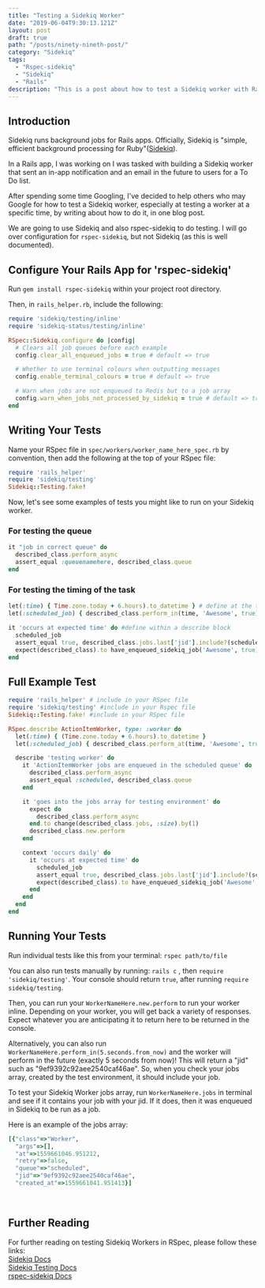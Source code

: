 ```yaml
---
title: "Testing a Sidekiq Worker"
date: "2019-06-04T9:30:13.121Z"
layout: post
draft: true
path: "/posts/ninety-nineth-post/"
category: "Sidekiq"
tags:
  - "Rspec-sidekiq"
  - "Sidekiq"
  - "Rails"
description: "This is a post about how to test a Sidekiq worker with Rails and rspec-sidekiq."
---
```


## Introduction 
 
Sidekiq runs background jobs for Rails apps. Officially, Sidekiq is "simple, efficient background processing for Ruby"(<a href="https://github.com/mperham/sidekiq">Sidekiq</a>).<br/>

In a Rails app, I was working on I was tasked with building a Sidekiq worker that sent an in-app notification and an email in the future to users for a To Do list. <br/>

After spending some time Googling, I've decided to help others who may Google for how to test a Sidekiq worker, especially at testing a worker at a specific time, by writing about how to do it, in one blog post.<br/>

We are going to use Sidekiq and also rspec-sidekiq to do testing. I will go over configuration for `rspec-sidekiq`, but not Sidekiq (as this is well documented).<br/>

## Configure Your Rails App for 'rspec-sidekiq'

Run `gem install rspec-sidekiq` within your project root directory. 

Then, in `rails_helper.rb`, include the following:  

```ruby
require 'sidekiq/testing/inline'
require 'sidekiq-status/testing/inline'

RSpec::Sidekiq.configure do |config|
  # Clears all job queues before each example
  config.clear_all_enqueued_jobs = true # default => true

  # Whether to use terminal colours when outputting messages
  config.enable_terminal_colours = true # default => true

  # Warn when jobs are not enqueued to Redis but to a job array
  config.warn_when_jobs_not_processed_by_sidekiq = true # default => true
end
```

## Writing Your Tests 

Name your RSpec file in `spec/workers/worker_name_here_spec.rb` by convention, then 
add the following at the top of your RSpec file: 

```ruby 
require 'rails_helper' 
require 'sidekiq/testing'
Sidekiq::Testing.fake!
``` 

Now, let's see some examples of tests you might like to run on your Sidekiq worker. 

### For testing the queue

```ruby
it "job in correct queue" do 
  described_class.perform_async
  assert_equal :queuenamehere, described_class.queue
end
```

### For testing the timing of the task

```ruby
let(:time) { Time.zone.today + 6.hours).to_datetime } # define at the top of your rspec file
let(:scheduled_job) { described_class.perform_in(time, 'Awesome', true) } # define in the top of your rspec file

it 'occurs at expected time' do #define within a describe block
  scheduled_job
  assert_equal true, described_class.jobs.last['jid'].include?(scheduled_job)
  expect(described_class).to have_enqueued_sidekiq_job('Awesome', true)
end
```

## Full Example Test

```ruby
require 'rails_helper' # include in your RSpec file
require 'sidekiq/testing' #include in your Rspec file
Sidekiq::Testing.fake! #include in your RSpec file

RSpec.describe ActionItemWorker, type: :worker do
  let(:time) { (Time.zone.today + 6.hours).to_datetime }
  let(:scheduled_job) { described_class.perform_at(time, 'Awesome', true) }

  describe 'testing worker' do
    it 'ActionItemWorker jobs are enqueued in the scheduled queue' do
      described_class.perform_async
      assert_equal :scheduled, described_class.queue
    end

    it 'goes into the jobs array for testing environment' do
      expect do
        described_class.perform_async
      end.to change(described_class.jobs, :size).by(1)
      described_class.new.perform
    end

    context 'occurs daily' do
      it 'occurs at expected time' do
        scheduled_job
        assert_equal true, described_class.jobs.last['jid'].include?(scheduled_job)
        expect(described_class).to have_enqueued_sidekiq_job('Awesome', true)
      end
    end
  end
end

```

## Running Your Tests

Run individual tests like this from your terminal: `rspec path/to/file`

You can also run tests manually by running: `rails c` , then `require 'sidekiq/testing'`. Your console should return `true`, after running `require sidekiq/testing`. 

Then, you can run your `WorkerNameHere.new.perform` to run your worker inline. Depending on your worker, you will get back a variety of responses. Expect whatever you are anticipating it to return here to be returned in the console. 

Alternatively, you can also run `WorkerNameHere.perform_in(5.seconds.from_now)` and the worker will perform in the future (exactly 5 seconds from now)! This will return a "jid" such as "9ef9392c92aee2540caf46ae". So, when you check your jobs array, created by the test environment, it should include your job. 

To test your Sidekiq Worker jobs array, run `WorkerNameHere.jobs` in terminal and see if it contains your job with your jid. If it does, then it was enqueued in Sidekiq to be run as a job. 

Here is an example of the jobs array:
```ruby
[{"class"=>"Worker",
  "args"=>[],
  "at"=>1559661046.951212,
  "retry"=>false,
  "queue"=>"scheduled",
  "jid"=>"9ef9392c92aee2540caf46ae",
  "created_at"=>1559661041.951413}]
```

<br/>

## Further Reading

For further reading on testing Sidekiq Workers in RSpec, please follow these links: <br/>
<a href="https://github.com/mperham/sidekiq">Sidekiq Docs</a><br/>
<a href="https://github.com/mperham/sidekiq/wiki/Testing">Sidekiq Testing Docs</a><br/>
<a href="https://github.com/philostler/rspec-sidekiq">rspec-sidekiq Docs</a><br/>